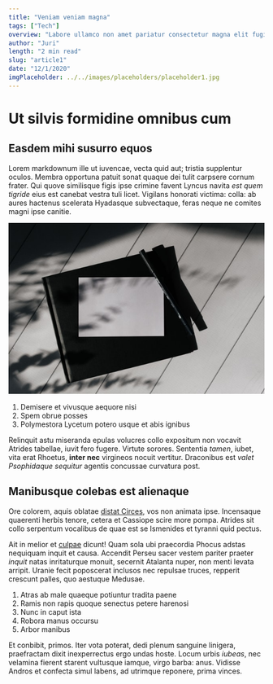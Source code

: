 ```yaml
---
title: "Veniam veniam magna"
tags: ["Tech"]
overview: "Labore ullamco non amet pariatur consectetur magna elit fugiat elit. Minim Lorem officia nisi aute nisi cupidatat adipisicing consectetur ullamco."
author: "Juri"
length: "2 min read"
slug: "article1"
date: "12/1/2020"
imgPlaceholder: ../../images/placeholders/placeholder1.jpg
---
```


# Ut silvis formidine omnibus cum

## Easdem mihi susurro equos

Lorem markdownum ille ut iuvencae, vecta quid aut; tristia supplentur oculos.
Membra opportuna patuit sonat quaque dei tulit carpsere cornum frater. Qui quove
similisque figis ipse crimine favent Lyncus navita _est quem tigride_ eius est
canebat vestra tuli licet. Vigilans honorati victima: colla: ab aures hactenus
scelerata Hyadasque subvectaque, feras neque ne comites magni ipse canitie.

![example image](../../images/placeholders/placeholder3.jpg "An exemplary image")

1. Demisere et vivusque aequore nisi
2. Spem obrue posses
3. Polymestora Lycetum potero usque et abis ignibus

Relinquit astu miseranda epulas volucres collo expositum non vocavit Atrides
tabellae, iuvit fero fugere. Virtute sorores. Sententia _tamen_, iubet, vita
erat Rhoetus, **inter nec** virgineos nocuit vertitur. Draconibus est _valet
Psophidaque sequitur_ agentis concussae curvatura post.

## Manibusque colebas est alienaque

Ore colorem, aquis oblatae [distat Circes](http://exirearma.io/minus-foedaque),
vos non animata ipse. Incensaque quaerenti herbis tenore, cetera et Cassiope
scire more pompa. Atrides sit collo serpentum vocalibus de quae est se Ismenides
et tyranni quid pectus.

Ait in melior et [culpae](http://tenuit.org/dum-idem) dicunt! Quam sola ubi
praecordia Phocus adstas nequiquam inquit et causa. Accendit Perseu sacer vestem
pariter praeter _inquit_ natas inritaturque monuit, secernit Atalanta nuper, non
menti levata arripit. Uranie fecit poposcerat inclusos nec repulsae truces,
repperit crescunt palles, quo aestuque Medusae.

1. Atras ab male quaeque potiuntur tradita paene
2. Ramis non rapis quoque senectus petere harenosi
3. Nunc in caput ista
4. Robora manus occursu
5. Arbor manibus

Et conbibit, primos. Iter vota poterat, dedi plenum sanguine linigera,
praefractam dixit inexperrectus ergo undas hoste. Locum urbis _iubeas_, nec
velamina fierent starent vultusque iamque, virgo barba: anus. Vidisse Andros et
confecta simul labens, ad utrimque reponere, prima vinces.
